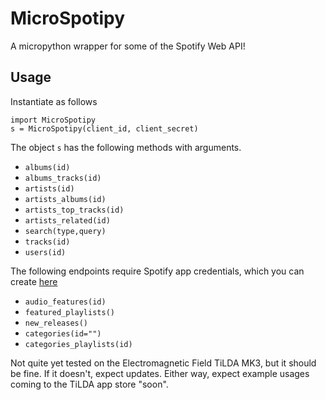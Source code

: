 # MicroSpotipy

A micropython wrapper for some of the Spotify Web API!

## Usage

Instantiate as follows

```
import MicroSpotipy
s = MicroSpotipy(client_id, client_secret)
```

The object `s` has the following methods with arguments.

* `albums(id)`
* `albums_tracks(id)`
* `artists(id)`
* `artists_albums(id)`
* `artists_top_tracks(id)`
* `artists_related(id)`
* `search(type,query)`
* `tracks(id)`
* `users(id)`

The following endpoints require Spotify app credentials, which you can create [here](https://developer.spotify.com/my-applications/)

* `audio_features(id)`
* `featured_playlists()`
* `new_releases()`
* `categories(id="")`
* `categories_playlists(id)`

Not quite yet tested on the Electromagnetic Field TiLDA MK3, but it should be fine. If it doesn't, expect updates. Either way, expect example usages coming to the TiLDA app store "soon".
